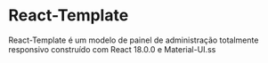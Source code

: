 # React-Template

React-Template é um modelo de painel de administração totalmente responsivo construído com React 18.0.0 e Material-UI.ss